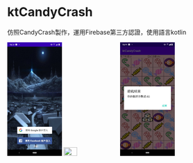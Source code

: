 # ktCandyCrash

仿照CandyCrash製作，運用Firebase第三方認證，使用語言kotlin


<img src="https://github.com/hunter0113/ktCandyCrash/blob/master/kt1.jpg" width="25%" height="25%">  <img src="https://github.com/hunter0113/ktCandyCrash/blob/master/328276.gif" width="25%" height="25%">  <img src="https://github.com/hunter0113/ktCandyCrash/blob/master/candy01.jpg" width="25%" height="25%">
